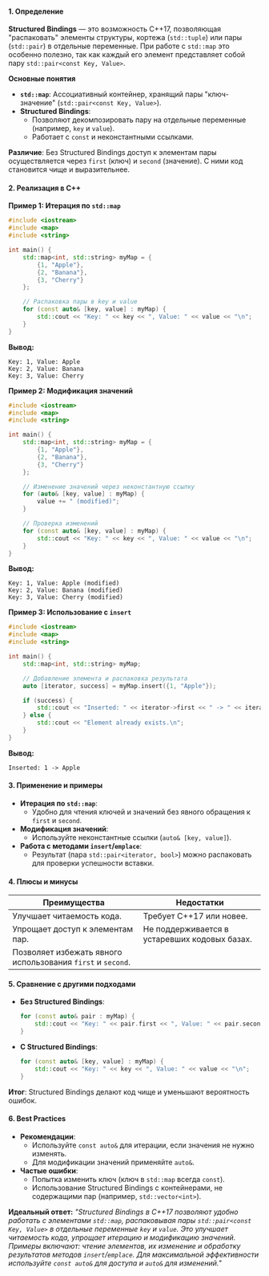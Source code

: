 #### **1. Определение**
**Structured Bindings** — это возможность C++17, позволяющая "распаковать" элементы структуры, кортежа (`std::tuple`) или пары (`std::pair`) в отдельные переменные. При работе с `std::map` это особенно полезно, так как каждый его элемент представляет собой пару `std::pair<const Key, Value>`.

**Основные понятия**
- **`std::map`**: Ассоциативный контейнер, хранящий пары "ключ-значение" (`std::pair<const Key, Value>`).
- **Structured Bindings**:
  - Позволяют декомпозировать пару на отдельные переменные (например, `key` и `value`).
  - Работает с `const` и неконстантными ссылками.

**Различие**:
Без Structured Bindings доступ к элементам пары осуществляется через `first` (ключ) и `second` (значение). С ними код становится чище и выразительнее.

#### **2. Реализация в C++**
**Пример 1: Итерация по `std::map`**
```cpp
#include <iostream>
#include <map>
#include <string>

int main() {
    std::map<int, std::string> myMap = {
        {1, "Apple"},
        {2, "Banana"},
        {3, "Cherry"}
    };

    // Распаковка пары в key и value
    for (const auto& [key, value] : myMap) {
        std::cout << "Key: " << key << ", Value: " << value << "\n";
    }
}
```
**Вывод:**
```
Key: 1, Value: Apple
Key: 2, Value: Banana
Key: 3, Value: Cherry
```

**Пример 2: Модификация значений**
```cpp
#include <iostream>
#include <map>
#include <string>

int main() {
    std::map<int, std::string> myMap = {
        {1, "Apple"},
        {2, "Banana"},
        {3, "Cherry"}
    };

    // Изменение значений через неконстантную ссылку
    for (auto& [key, value] : myMap) {
        value += " (modified)";
    }

    // Проверка изменений
    for (const auto& [key, value] : myMap) {
        std::cout << "Key: " << key << ", Value: " << value << "\n";
    }
}
```
**Вывод:**
```
Key: 1, Value: Apple (modified)
Key: 2, Value: Banana (modified)
Key: 3, Value: Cherry (modified)
```

**Пример 3: Использование с `insert`**
```cpp
#include <iostream>
#include <map>
#include <string>

int main() {
    std::map<int, std::string> myMap;

    // Добавление элемента и распаковка результата
    auto [iterator, success] = myMap.insert({1, "Apple"});

    if (success) {
        std::cout << "Inserted: " << iterator->first << " -> " << iterator->second << "\n";
    } else {
        std::cout << "Element already exists.\n";
    }
}
```
**Вывод:**
```
Inserted: 1 -> Apple
```

#### **3. Применение и примеры**
- **Итерация по `std::map`**:
  - Удобно для чтения ключей и значений без явного обращения к `first` и `second`.
- **Модификация значений**:
  - Используйте неконстантные ссылки (`auto& [key, value]`).
- **Работа с методами `insert`/`emplace`**:
  - Результат (пара `std::pair<iterator, bool>`) можно распаковать для проверки успешности вставки.

#### **4. Плюсы и минусы**

| **Преимущества**                          | **Недостатки**                          |
|------------------------------------------|----------------------------------------|
| Улучшает читаемость кода.                | Требует C++17 или новее.               |
| Упрощает доступ к элементам пар.         | Не поддерживается в устаревших кодовых базах. |
| Позволяет избежать явного использования `first` и `second`. | |

#### **5. Сравнение с другими подходами**
- **Без Structured Bindings**:
  ```cpp
  for (const auto& pair : myMap) {
      std::cout << "Key: " << pair.first << ", Value: " << pair.second << "\n";
  }
  ```  
- **С Structured Bindings**:
  ```cpp
  for (const auto& [key, value] : myMap) {
      std::cout << "Key: " << key << ", Value: " << value << "\n";
  }
  ```  
**Итог**: Structured Bindings делают код чище и уменьшают вероятность ошибок.

#### **6. Best Practices**
- **Рекомендации**:
  - Используйте `const auto&` для итерации, если значения не нужно изменять.
  - Для модификации значений применяйте `auto&`.
- **Частые ошибки**:
  - Попытка изменить ключ (ключ в `std::map` всегда `const`).
  - Использование Structured Bindings с контейнерами, не содержащими пар (например, `std::vector<int>`).

**Идеальный ответ:**
_"Structured Bindings в C++17 позволяют удобно работать с элементами `std::map`, распаковывая пары `std::pair<const Key, Value>` в отдельные переменные `key` и `value`. Это улучшает читаемость кода, упрощает итерацию и модификацию значений. Примеры включают: чтение элементов, их изменение и обработку результатов методов `insert`/`emplace`. Для максимальной эффективности используйте `const auto&` для доступа и `auto&` для изменений."_